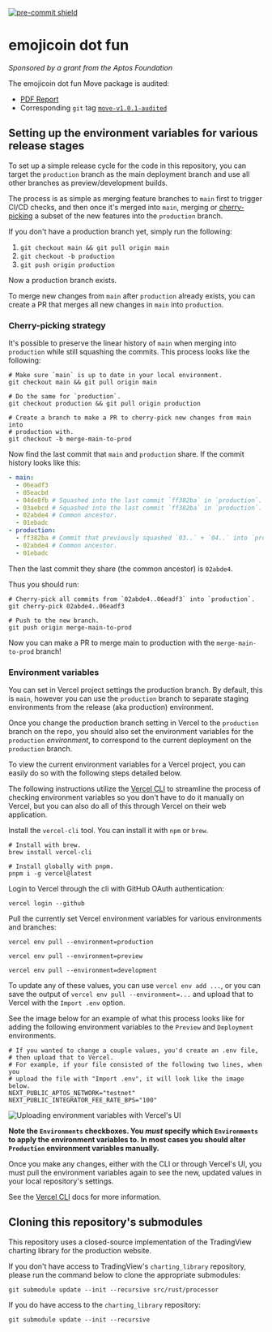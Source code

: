 <!-- markdownlint-disable MD041 -->

[![pre-commit shield]][pre-commit repo]

<!-- markdownlint-enable MD041 -->

# emojicoin dot fun

<!-- markdownlint-disable MD036 -->

*Sponsored by a grant from the Aptos Foundation*

The emojicoin dot fun Move package is audited:

- [PDF Report]
- Corresponding `git` tag [`move-v1.0.1-audited`]

<!-- markdownlint-enable MD036 -->

## Setting up the environment variables for various release stages

To set up a simple release cycle for the code in this repository, you can
target the `production` branch as the main deployment branch and use
all other branches as preview/development builds.

The process is as simple as merging feature branches to `main` first to trigger
CI/CD checks, and then once it's merged into `main`, merging or [cherry-picking]
a subset of the new features into the `production` branch.

If you don't have a production branch yet, simply run the following:

1. `git checkout main && git pull origin main`
1. `git checkout -b production`
1. `git push origin production`

Now a production branch exists.

To merge new changes from `main` after `production` already exists, you can
create a PR that merges all new changes in `main` into `production`.

### Cherry-picking strategy

It's possible to preserve the linear history of `main` when merging into
`production` while still squashing the commits. This process looks like the
following:

```shell
# Make sure `main` is up to date in your local environment.
git checkout main && git pull origin main

# Do the same for `production`.
git checkout production && git pull origin production

# Create a branch to make a PR to cherry-pick new changes from main into
# production with.
git checkout -b merge-main-to-prod
```

Now find the last commit that `main` and `production` share. If the commit
history looks like this:

```yaml
- main:
  - 06eadf3
  - 05eacbd
  - 04de8fb # Squashed into the last commit `ff382ba` in `production`.
  - 03aebcd # Squashed into the last commit `ff382ba` in `production`.
  - 02abde4 # Common ancestor.
  - 01ebadc
- production:
  - ff382ba # Commit that previously squashed `03..` + `04..` into `production`.
  - 02abde4 # Common ancestor.
  - 01ebadc
```

Then the last commit they share (the common ancestor) is `02abde4`.

Thus you should run:

```shell
# Cherry-pick all commits from `02abde4..06eadf3` into `production`.
git cherry-pick 02abde4..06eadf3

# Push to the new branch.
git push origin merge-main-to-prod
```

Now you can make a PR to merge main to production with the `merge-main-to-prod`
branch!

### Environment variables

You can set in Vercel project settings the production branch. By default, this
is `main`, however you can use the `production` branch to separate staging
environments from the release (aka production) environment.

Once you change the production branch setting in Vercel to the `production`
branch on the repo, you should also set the environment variables for the
`production` *environment*, to correspond to the current deployment on the
`production` branch.

To view the current environment variables for a Vercel project, you can easily
do so with the following steps detailed below.

The following instructions utilize the [Vercel CLI] to streamline the process of
checking environment variables so you don't have to do it manually on Vercel,
but you can also do all of this through Vercel on their web application.

Install the `vercel-cli` tool. You can install it with `npm` or `brew`.

```shell
# Install with brew.
brew install vercel-cli

# Install globally with pnpm.
pnpm i -g vercel@latest
```

Login to Vercel through the cli with GitHub OAuth authentication:

```shell
vercel login --github
```

Pull the currently set Vercel environment variables for various environments
and branches:

```shell
vercel env pull --environment=production

vercel env pull --environment=preview

vercel env pull --environment=development
```

To update any of these values, you can use `vercel env add ...`, or you can
save the output of `vercel env pull --environment=...` and upload that to
Vercel with the `Import .env` option.

See the image below for an example of what this process looks like for adding
the following environment variables to the `Preview` and `Deployment`
environments.

```shell
# If you wanted to change a couple values, you'd create an .env file,
# then upload that to Vercel.
# For example, if your file consisted of the following two lines, when you
# upload the file with "Import .env", it will look like the image below.
NEXT_PUBLIC_APTOS_NETWORK="testnet"
NEXT_PUBLIC_INTEGRATOR_FEE_RATE_BPS="100"
```

![Uploading environment variables with Vercel's UI]

**Note the `Environments` checkboxes. You *must* specify which `Environments`
to apply the environment variables to. In most cases you should alter
`Production` environment variables manually.**

Once you make any changes, either with the CLI or through Vercel's UI, you must
pull the environment variables again to see the new, updated values in your
local repository's settings.

See the [Vercel CLI] docs for more information.

## Cloning this repository's submodules

This repository uses a closed-source implementation of the TradingView charting
library for the production website.

If you don't have access to TradingView's `charting_library` repository, please
run the command below to clone the appropriate submodules:

```shell
git submodule update --init --recursive src/rust/processor
```

If you do have access to the `charting_library` repository:

```shell
git submodule update --init --recursive
```

[cherry-picking]: https://git-scm.com/docs/git-cherry-pick
[pdf report]: https://econia-labs.notion.site/emojicoin-dot-fun-audit-8806ffea2b594c8e846ce3d32e5630b9
[pre-commit repo]: https://github.com/pre-commit/pre-commit
[pre-commit shield]: https://img.shields.io/badge/pre--commit-enabled-brightgreen?logo=pre-commit
[uploading environment variables with vercel's ui]: https://github.com/user-attachments/assets/d613725d-82ed-4a4e-a467-a89b2cf57d91
[vercel cli]: https://vercel.com/docs/cli
[`move-v1.0.1-audited`]: https://github.com/econia-labs/emojicoin-dot-fun/releases/tag/move-v1.0.1-audited
